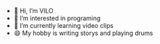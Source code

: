 - 👋 Hi, I’m VILO
- 👀 I’m interested in programing
- 🌱 I’m currently learning video clips
- 😄 My hobby is writing storys and playing drums

<!---
VILO-TIME/VILO-TIME is a ✨ special ✨ repository because its `README.md` (this file) appears on your GitHub profile.
You can click the Preview link to take a look at your changes.
--->
